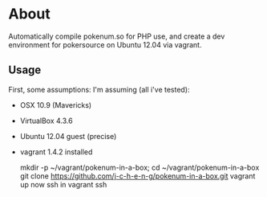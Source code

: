 # About

Automatically compile pokenum.so for PHP use, and create a dev environment for pokersource on Ubuntu 12.04 via vagrant.


## Usage

First, some assumptions: I'm assuming (all i've tested): 

* OSX 10.9 (Mavericks)
* VirtualBox 4.3.6
* Ubuntu 12.04 guest (precise)
* vagrant 1.4.2 installed 


    mkdir -p ~/vagrant/pokenum-in-a-box; cd ~/vagrant/pokenum-in-a-box
    git clone https://github.com/j-c-h-e-n-g/pokenum-in-a-box.git
    vagrant up
    now ssh in
    vagrant ssh

